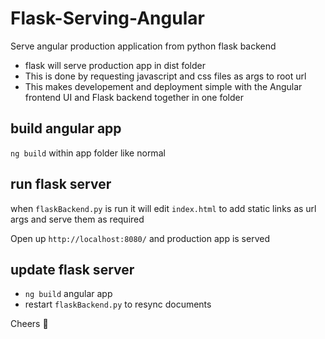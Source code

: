 # Flask-Serving-Angular
Serve angular production application from python flask backend
* flask will serve production app in dist folder
* This is done by requesting javascript and css files as args to root url
* This makes developement and deployment simple with the Angular frontend UI and Flask backend together in one folder

## build angular app
`ng build` within app folder like normal

## run flask server
when `flaskBackend.py` is run it will edit `index.html` to add static links as url args and serve them as required

Open up `http://localhost:8080/` and production app is served

## update flask server
* `ng build` angular app
* restart `flaskBackend.py` to resync documents

Cheers 🍺 
